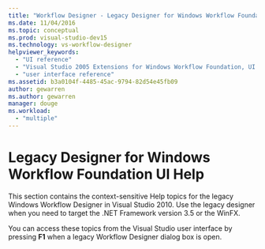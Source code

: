 ```yaml
---
title: "Workflow Designer - Legacy Designer for Windows Workflow Foundation UI Help"
ms.date: 11/04/2016
ms.topic: conceptual
ms.prod: visual-studio-dev15
ms.technology: vs-workflow-designer
helpviewer_keywords:
  - "UI reference"
  - "Visual Studio 2005 Extensions for Windows Workflow Foundation, UI reference"
  - "user interface reference"
ms.assetid: b3a0104f-4485-45ac-9794-82d54e45fb09
author: gewarren
ms.author: gewarren
manager: douge
ms.workload:
  - "multiple"
---
```

# Legacy Designer for Windows Workflow Foundation UI Help

This section contains the context-sensitive Help topics for the legacy Windows Workflow Designer in Visual Studio 2010. Use the legacy designer when you need to target the .NET Framework version 3.5 or the WinFX.

You can access these topics from the Visual Studio user interface by pressing **F1** when a legacy Workflow Designer dialog box is open.